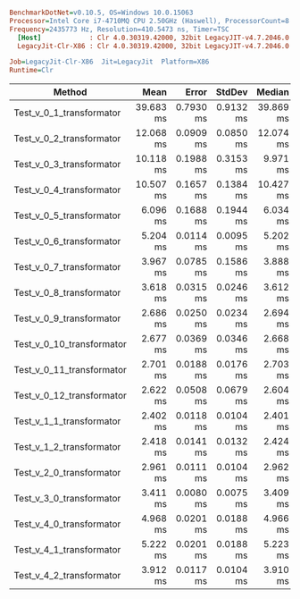 ``` ini

BenchmarkDotNet=v0.10.5, OS=Windows 10.0.15063
Processor=Intel Core i7-4710MQ CPU 2.50GHz (Haswell), ProcessorCount=8
Frequency=2435773 Hz, Resolution=410.5473 ns, Timer=TSC
  [Host]            : Clr 4.0.30319.42000, 32bit LegacyJIT-v4.7.2046.0
  LegacyJit-Clr-X86 : Clr 4.0.30319.42000, 32bit LegacyJIT-v4.7.2046.0

Job=LegacyJit-Clr-X86  Jit=LegacyJit  Platform=X86  
Runtime=Clr  

```
 |                    Method |      Mean |     Error |    StdDev |    Median | Scaled |     Gen 0 | Allocated |
 |-------------------------- |----------:|----------:|----------:|----------:|-------:|----------:|----------:|
 |  Test_v_0_1_transformator | 39.683 ms | 0.7930 ms | 0.9132 ms | 39.869 ms |   1.00 | 4980.2632 |  16.31 MB |
 |  Test_v_0_2_transformator | 12.068 ms | 0.0909 ms | 0.0850 ms | 12.074 ms |   0.30 | 2518.7953 |   7.69 MB |
 |  Test_v_0_3_transformator | 10.118 ms | 0.1988 ms | 0.3153 ms |  9.971 ms |   0.26 | 1831.2500 |   5.91 MB |
 |  Test_v_0_4_transformator | 10.507 ms | 0.1657 ms | 0.1384 ms | 10.427 ms |   0.26 | 1831.2500 |   5.91 MB |
 |  Test_v_0_5_transformator |  6.096 ms | 0.1688 ms | 0.1944 ms |  6.034 ms |   0.15 | 1543.7500 |   4.88 MB |
 |  Test_v_0_6_transformator |  5.204 ms | 0.0114 ms | 0.0095 ms |  5.202 ms |   0.13 | 2029.1667 |   6.29 MB |
 |  Test_v_0_7_transformator |  3.967 ms | 0.0785 ms | 0.1586 ms |  3.888 ms |   0.10 | 1973.4375 |    6.1 MB |
 |  Test_v_0_8_transformator |  3.618 ms | 0.0315 ms | 0.0246 ms |  3.612 ms |   0.09 | 1405.9896 |   4.33 MB |
 |  Test_v_0_9_transformator |  2.686 ms | 0.0250 ms | 0.0234 ms |  2.694 ms |   0.07 | 1408.0729 |   4.33 MB |
 | Test_v_0_10_transformator |  2.677 ms | 0.0369 ms | 0.0346 ms |  2.668 ms |   0.07 | 1408.0729 |   4.33 MB |
 | Test_v_0_11_transformator |  2.701 ms | 0.0188 ms | 0.0176 ms |  2.703 ms |   0.07 | 1418.2813 |   4.33 MB |
 | Test_v_0_12_transformator |  2.622 ms | 0.0508 ms | 0.0679 ms |  2.604 ms |   0.07 | 1521.8750 |   4.69 MB |
 |  Test_v_1_1_transformator |  2.402 ms | 0.0118 ms | 0.0104 ms |  2.401 ms |   0.06 | 1401.8229 |   4.33 MB |
 |  Test_v_1_2_transformator |  2.418 ms | 0.0141 ms | 0.0132 ms |  2.424 ms |   0.06 | 1401.8229 |   4.33 MB |
 |  Test_v_2_0_transformator |  2.961 ms | 0.0111 ms | 0.0104 ms |  2.962 ms |   0.07 | 1399.7396 |   4.33 MB |
 |  Test_v_3_0_transformator |  3.411 ms | 0.0080 ms | 0.0075 ms |  3.409 ms |   0.09 | 1108.8542 |   3.46 MB |
 |  Test_v_4_0_transformator |  4.968 ms | 0.0201 ms | 0.0188 ms |  4.966 ms |   0.13 |  934.8958 |   3.04 MB |
 |  Test_v_4_1_transformator |  5.222 ms | 0.0201 ms | 0.0188 ms |  5.223 ms |   0.13 |  936.9792 |   3.04 MB |
 |  Test_v_4_2_transformator |  3.912 ms | 0.0117 ms | 0.0104 ms |  3.910 ms |   0.10 |  746.8750 |   2.35 MB |

